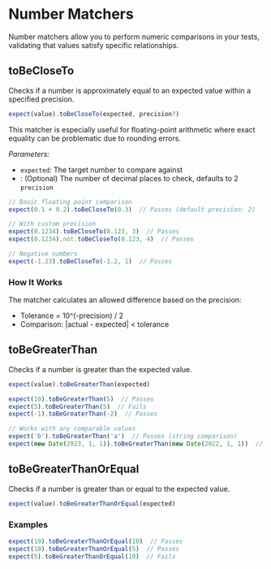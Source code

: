 # Number Matchers

Number matchers allow you to perform numeric comparisons in your tests, validating that values satisfy specific relationships.

## toBeCloseTo

Checks if a number is approximately equal to an expected value within a specified precision.

```ts
expect(value).toBeCloseTo(expected, precision?)
```

This matcher is especially useful for floating-point arithmetic where exact equality can be problematic due to rounding errors.

*Parameters:*

- `expected`: The target number to compare against
- : (Optional) The number of decimal places to check, defaults to 2 `precision`

```ts
// Basic floating point comparison
expect(0.1 + 0.2).toBeCloseTo(0.3)  // Passes (default precision: 2)

// With custom precision
expect(0.1234).toBeCloseTo(0.123, 3)  // Passes
expect(0.1234).not.toBeCloseTo(0.123, 4)  // Passes

// Negative numbers
expect(-1.23).toBeCloseTo(-1.2, 1)  // Passes
```

### How It Works

The matcher calculates an allowed difference based on the precision:

- Tolerance = 10^(-precision) / 2
- Comparison: |actual - expected| < tolerance

## toBeGreaterThan

Checks if a number is greater than the expected value.

```ts
expect(value).toBeGreaterThan(expected)
```

```ts
expect(10).toBeGreaterThan(5)  // Passes
expect(5).toBeGreaterThan(5)  // Fails
expect(-1).toBeGreaterThan(-2)  // Passes

// Works with any comparable values
expect('b').toBeGreaterThan('a')  // Passes (string comparison)
expect(new Date(2023, 1, 1)).toBeGreaterThan(new Date(2022, 1, 1))  // Passes
```

## toBeGreaterThanOrEqual

Checks if a number is greater than or equal to the expected value.

```ts
expect(value).toBeGreaterThanOrEqual(expected)
```

### Examples

```ts
expect(10).toBeGreaterThanOrEqual(10)  // Passes
expect(10).toBeGreaterThanOrEqual(5)  // Passes
expect(5).toBeGreaterThanOrEqual(10)  // Fails
```
